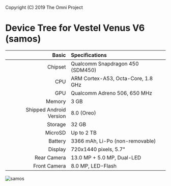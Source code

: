 Copyright (C) 2019 The Omni Project

Device Tree for Vestel Venus V6 (samos)
============================================================
Basic   | Specifications
-------:|:-------------------------
Chipset| Qualcomm Snapdragon 450 (SDM450)
CPU | ARM Cortex-A53, Octa-Core, 1.8 GHz
GPU     | Qualcomm Adreno 506, 650 MHz
Memory  | 3 GB
Shipped Android Version | 8.0 (Oreo)
Storage | 32 GB
MicroSD | Up to 2 TB
Battery | 3366 mAh, Li-Po (non-removable)
Display | 720x1440 pixels, 5.7"
Rear Camera  | 13.0 MP + 5.0 MP, Dual-LED
Front Camera | 8.0 MP, LED-Flash

![samos](https://www.vestel.com.tr/ProductImages/LargeImagesNew/20274272_r3.png "samos")
